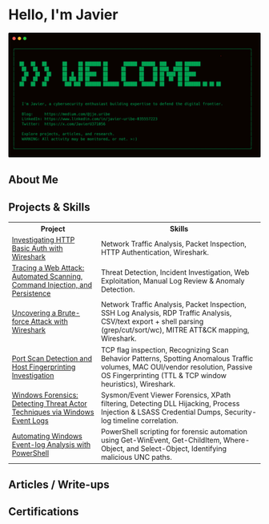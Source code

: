 <h1>Hello, I'm Javier</h1>

![Welcome Banner](image-1.png)

<h2>About Me</h2>

<h2>Projects & Skills</h2>
<table>
  <tr>
    <th>Project</th>
    <th>Skills</th>
  </tr>
  <tr>
    <td>
      <a target="_blank" href="https://medium.com/@jje.uribe/letsdefend-http-basic-auth-walkthrough-7cbdf7e0293e">Investigating HTTP Basic Auth with Wireshark</a>
    </td>
    <td>Network Traffic Analysis, Packet Inspection, HTTP Authentication, Wireshark.</td>
  </tr>
  <tr>
    <td>
      <a target="_blank" href="https://medium.com/@jje.uribe/letsdefend-investigate-web-attack-walkthrough-a53773f43c10">Tracing a Web Attack: Automated Scanning, Command Injection, and Persistence</a>
    </td>
    <td>Threat Detection, Incident Investigation, Web Exploitation, Manual Log Review & Anomaly Detection.</td>
  </tr>
  <tr>
    <td>
      <a target="_blank" href="https://medium.com/@jje.uribe/letsdefend-brute-force-attack-walkthrough-1ba13a40b116">Uncovering a Brute-force Attack with Wireshark</a>
    </td>
    <td>Network Traffic Analysis, Packet Inspection, SSH Log Analysis, RDP Traffic Analysis, CSV/text export + shell parsing (grep/cut/sort/wc), MITRE ATT&CK mapping, Wireshark.</td>
  </tr>
  <tr>
    <td>
      <a target="_blank" href="https://medium.com/@jje.uribe/letsdefend-port-scan-activity-walkthrough-65d75e16d3fc">Port Scan Detection and Host Fingerprinting Investigation
      </a>
    </td>
    <td>TCP flag inspection, Recognizing Scan Behavior Patterns, Spotting Anomalous Traffic volumes, MAC OUI/vendor resolution, Passive OS Fingerprinting (TTL & TCP window heuristics), Wireshark.</td>
  </tr>
  <tr>
    <td>
      <a target="_blank" href="https://medium.com/@jje.uribe/hackthebox-windows-event-logs-and-finding-evil-skills-assessment-f289d9620f4b">Windows Forensics: Detecting Threat Actor Techniques via Windows Event Logs</a>
    </td>
    <td>Sysmon/Event Viewer Forensics, XPath filtering, Detecting DLL Hijacking, Process Injection & LSASS Credential Dumps, Security-log timeline correlation.</td>
  </tr>
  <tr>
    <td>
      <a target="_blank" href="https://medium.com/@jje.uribe/hackthebox-analyzing-windows-event-logs-en-masse-f418d7c83865">Automating Windows Event-log Analysis with PowerShell</a>
    </td>
    <td>
      PowerShell scripting for forensic automation using Get-WinEvent, Get-ChildItem, Where-Object, and Select-Object, Identifying malicious UNC paths. 
    </td>
  </tr>
</table>

## Articles / Write-ups

## Certifications
<!--
**jjeuribe/jjeuribe** is a ✨ _special_ ✨ repository because its `README.md` (this file) appears on your GitHub profile.

Here are some ideas to get you started:

- 🔭 I’m currently working on ...
- 🌱 I’m currently learning ...
- 👯 I’m looking to collaborate on ...
- 🤔 I’m looking for help with ...
- 💬 Ask me about ...
- 📫 How to reach me: ...
- 😄 Pronouns: ...
- ⚡ Fun fact: ...
-->
